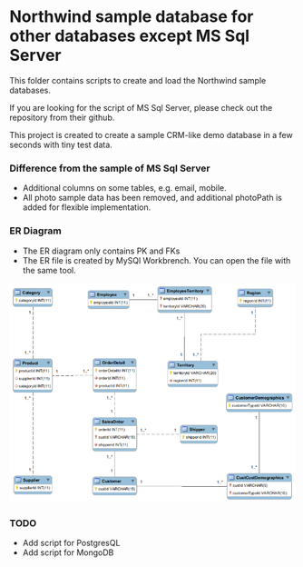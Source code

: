 Northwind sample database for other databases except MS Sql Server
====

This folder contains scripts to create and load the Northwind sample databases.


If you are looking for the script of MS Sql Server, please check out the repository from their github.

This project is created to create a sample CRM-like demo database in a few seconds with tiny test data.

### Difference from the sample of MS Sql Server

* Additional columns on some tables, e.g. email, mobile. 
* All photo sample data has been removed, and additional photoPath is added for flexible implementation.


### ER Diagram

* The ER diagram only contains PK and FKs
* The ER file is created by MySQl Workbrench. You can open the file with the same tool.

![mysql_er_diagram](mysql/northwind_er_diagram.png)



### TODO

* Add script for PostgresQL
* Add script for MongoDB




